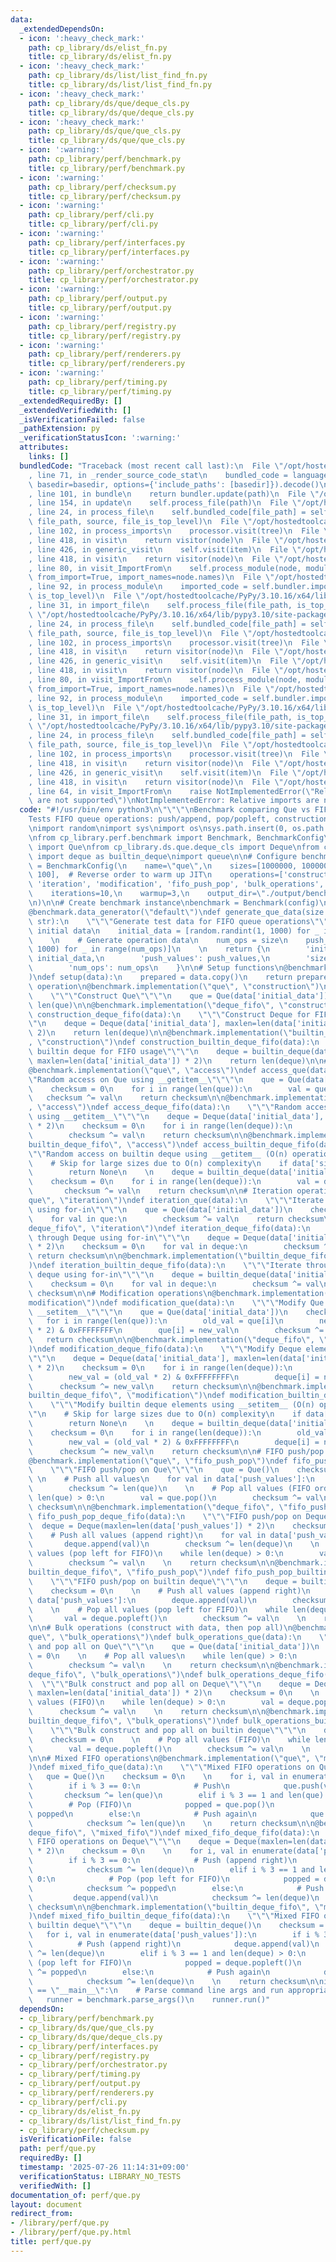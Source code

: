```yaml
---
data:
  _extendedDependsOn:
  - icon: ':heavy_check_mark:'
    path: cp_library/ds/elist_fn.py
    title: cp_library/ds/elist_fn.py
  - icon: ':heavy_check_mark:'
    path: cp_library/ds/list/list_find_fn.py
    title: cp_library/ds/list/list_find_fn.py
  - icon: ':heavy_check_mark:'
    path: cp_library/ds/que/deque_cls.py
    title: cp_library/ds/que/deque_cls.py
  - icon: ':heavy_check_mark:'
    path: cp_library/ds/que/que_cls.py
    title: cp_library/ds/que/que_cls.py
  - icon: ':warning:'
    path: cp_library/perf/benchmark.py
    title: cp_library/perf/benchmark.py
  - icon: ':warning:'
    path: cp_library/perf/checksum.py
    title: cp_library/perf/checksum.py
  - icon: ':warning:'
    path: cp_library/perf/cli.py
    title: cp_library/perf/cli.py
  - icon: ':warning:'
    path: cp_library/perf/interfaces.py
    title: cp_library/perf/interfaces.py
  - icon: ':warning:'
    path: cp_library/perf/orchestrator.py
    title: cp_library/perf/orchestrator.py
  - icon: ':warning:'
    path: cp_library/perf/output.py
    title: cp_library/perf/output.py
  - icon: ':warning:'
    path: cp_library/perf/registry.py
    title: cp_library/perf/registry.py
  - icon: ':warning:'
    path: cp_library/perf/renderers.py
    title: cp_library/perf/renderers.py
  - icon: ':warning:'
    path: cp_library/perf/timing.py
    title: cp_library/perf/timing.py
  _extendedRequiredBy: []
  _extendedVerifiedWith: []
  _isVerificationFailed: false
  _pathExtension: py
  _verificationStatusIcon: ':warning:'
  attributes:
    links: []
  bundledCode: "Traceback (most recent call last):\n  File \"/opt/hostedtoolcache/PyPy/3.10.16/x64/lib/pypy3.10/site-packages/onlinejudge_verify/documentation/build.py\"\
    , line 71, in _render_source_code_stat\n    bundled_code = language.bundle(stat.path,\
    \ basedir=basedir, options={'include_paths': [basedir]}).decode()\n  File \"/opt/hostedtoolcache/PyPy/3.10.16/x64/lib/pypy3.10/site-packages/onlinejudge_verify/languages/python.py\"\
    , line 101, in bundle\n    return bundler.update(path)\n  File \"/opt/hostedtoolcache/PyPy/3.10.16/x64/lib/pypy3.10/site-packages/onlinejudge_verify/languages/python_bundle.py\"\
    , line 154, in update\n    self.process_file(path)\n  File \"/opt/hostedtoolcache/PyPy/3.10.16/x64/lib/pypy3.10/site-packages/onlinejudge_verify/languages/python_bundle.py\"\
    , line 24, in process_file\n    self.bundled_code[file_path] = self.process_imports(tree,\
    \ file_path, source, file_is_top_level)\n  File \"/opt/hostedtoolcache/PyPy/3.10.16/x64/lib/pypy3.10/site-packages/onlinejudge_verify/languages/python_bundle.py\"\
    , line 102, in process_imports\n    processor.visit(tree)\n  File \"/opt/hostedtoolcache/PyPy/3.10.16/x64/lib/pypy3.10/ast.py\"\
    , line 418, in visit\n    return visitor(node)\n  File \"/opt/hostedtoolcache/PyPy/3.10.16/x64/lib/pypy3.10/ast.py\"\
    , line 426, in generic_visit\n    self.visit(item)\n  File \"/opt/hostedtoolcache/PyPy/3.10.16/x64/lib/pypy3.10/ast.py\"\
    , line 418, in visit\n    return visitor(node)\n  File \"/opt/hostedtoolcache/PyPy/3.10.16/x64/lib/pypy3.10/site-packages/onlinejudge_verify/languages/python_bundle.py\"\
    , line 80, in visit_ImportFrom\n    self.process_module(node, module_path, file_is_top_level,\
    \ from_import=True, import_names=node.names)\n  File \"/opt/hostedtoolcache/PyPy/3.10.16/x64/lib/pypy3.10/site-packages/onlinejudge_verify/languages/python_bundle.py\"\
    , line 92, in process_module\n    imported_code = self.bundler.import_file(module_path,\
    \ is_top_level)\n  File \"/opt/hostedtoolcache/PyPy/3.10.16/x64/lib/pypy3.10/site-packages/onlinejudge_verify/languages/python_bundle.py\"\
    , line 31, in import_file\n    self.process_file(file_path, is_top_level)\n  File\
    \ \"/opt/hostedtoolcache/PyPy/3.10.16/x64/lib/pypy3.10/site-packages/onlinejudge_verify/languages/python_bundle.py\"\
    , line 24, in process_file\n    self.bundled_code[file_path] = self.process_imports(tree,\
    \ file_path, source, file_is_top_level)\n  File \"/opt/hostedtoolcache/PyPy/3.10.16/x64/lib/pypy3.10/site-packages/onlinejudge_verify/languages/python_bundle.py\"\
    , line 102, in process_imports\n    processor.visit(tree)\n  File \"/opt/hostedtoolcache/PyPy/3.10.16/x64/lib/pypy3.10/ast.py\"\
    , line 418, in visit\n    return visitor(node)\n  File \"/opt/hostedtoolcache/PyPy/3.10.16/x64/lib/pypy3.10/ast.py\"\
    , line 426, in generic_visit\n    self.visit(item)\n  File \"/opt/hostedtoolcache/PyPy/3.10.16/x64/lib/pypy3.10/ast.py\"\
    , line 418, in visit\n    return visitor(node)\n  File \"/opt/hostedtoolcache/PyPy/3.10.16/x64/lib/pypy3.10/site-packages/onlinejudge_verify/languages/python_bundle.py\"\
    , line 80, in visit_ImportFrom\n    self.process_module(node, module_path, file_is_top_level,\
    \ from_import=True, import_names=node.names)\n  File \"/opt/hostedtoolcache/PyPy/3.10.16/x64/lib/pypy3.10/site-packages/onlinejudge_verify/languages/python_bundle.py\"\
    , line 92, in process_module\n    imported_code = self.bundler.import_file(module_path,\
    \ is_top_level)\n  File \"/opt/hostedtoolcache/PyPy/3.10.16/x64/lib/pypy3.10/site-packages/onlinejudge_verify/languages/python_bundle.py\"\
    , line 31, in import_file\n    self.process_file(file_path, is_top_level)\n  File\
    \ \"/opt/hostedtoolcache/PyPy/3.10.16/x64/lib/pypy3.10/site-packages/onlinejudge_verify/languages/python_bundle.py\"\
    , line 24, in process_file\n    self.bundled_code[file_path] = self.process_imports(tree,\
    \ file_path, source, file_is_top_level)\n  File \"/opt/hostedtoolcache/PyPy/3.10.16/x64/lib/pypy3.10/site-packages/onlinejudge_verify/languages/python_bundle.py\"\
    , line 102, in process_imports\n    processor.visit(tree)\n  File \"/opt/hostedtoolcache/PyPy/3.10.16/x64/lib/pypy3.10/ast.py\"\
    , line 418, in visit\n    return visitor(node)\n  File \"/opt/hostedtoolcache/PyPy/3.10.16/x64/lib/pypy3.10/ast.py\"\
    , line 426, in generic_visit\n    self.visit(item)\n  File \"/opt/hostedtoolcache/PyPy/3.10.16/x64/lib/pypy3.10/ast.py\"\
    , line 418, in visit\n    return visitor(node)\n  File \"/opt/hostedtoolcache/PyPy/3.10.16/x64/lib/pypy3.10/site-packages/onlinejudge_verify/languages/python_bundle.py\"\
    , line 64, in visit_ImportFrom\n    raise NotImplementedError(\"Relative imports\
    \ are not supported\")\nNotImplementedError: Relative imports are not supported\n"
  code: "#!/usr/bin/env python3\n\"\"\"\nBenchmark comparing Que vs FIFO queue alternatives.\n\
    Tests FIFO queue operations: push/append, pop/popleft, construction.\n\"\"\"\n\
    \nimport random\nimport sys\nimport os\nsys.path.insert(0, os.path.dirname(os.path.dirname(os.path.abspath(__file__))))\n\
    \nfrom cp_library.perf.benchmark import Benchmark, BenchmarkConfig\nfrom cp_library.ds.que.que_cls\
    \ import Que\nfrom cp_library.ds.que.deque_cls import Deque\nfrom collections\
    \ import deque as builtin_deque\nimport queue\n\n# Configure benchmark\nconfig\
    \ = BenchmarkConfig(\n    name=\"que\",\n    sizes=[1000000, 100000, 10000, 1000,\
    \ 100],  # Reverse order to warm up JIT\n    operations=['construction', 'access',\
    \ 'iteration', 'modification', 'fifo_push_pop', 'bulk_operations', 'mixed_fifo'],\n\
    \    iterations=10,\n    warmup=3,\n    output_dir=\"./output/benchmark_results/que\"\
    \n)\n\n# Create benchmark instance\nbenchmark = Benchmark(config)\n\n# Data generator\n\
    @benchmark.data_generator(\"default\")\ndef generate_que_data(size: int, operation:\
    \ str):\n    \"\"\"Generate test data for FIFO queue operations\"\"\"\n    # Generate\
    \ initial data\n    initial_data = [random.randint(1, 1000) for _ in range(size)]\n\
    \    \n    # Generate operation data\n    num_ops = size\n    push_values = [random.randint(1,\
    \ 1000) for _ in range(num_ops)]\n    \n    return {\n        'initial_data':\
    \ initial_data,\n        'push_values': push_values,\n        'size': size,\n\
    \        'num_ops': num_ops\n    }\n\n# Setup functions\n@benchmark.setup(\"default\"\
    )\ndef setup(data):\n    prepared = data.copy()\n    return prepared\n\n# Construction\
    \ operation\n@benchmark.implementation(\"que\", \"construction\")\ndef construction_que(data):\n\
    \    \"\"\"Construct Que\"\"\"\n    que = Que(data['initial_data'])\n    return\
    \ len(que)\n\n@benchmark.implementation(\"deque_fifo\", \"construction\")\ndef\
    \ construction_deque_fifo(data):\n    \"\"\"Construct Deque for FIFO usage\"\"\
    \"\n    deque = Deque(data['initial_data'], maxlen=len(data['initial_data']) *\
    \ 2)\n    return len(deque)\n\n@benchmark.implementation(\"builtin_deque_fifo\"\
    , \"construction\")\ndef construction_builtin_deque_fifo(data):\n    \"\"\"Construct\
    \ builtin deque for FIFO usage\"\"\"\n    deque = builtin_deque(data['initial_data'],\
    \ maxlen=len(data['initial_data']) * 2)\n    return len(deque)\n\n# Access operations\n\
    @benchmark.implementation(\"que\", \"access\")\ndef access_que(data):\n    \"\"\
    \"Random access on Que using __getitem__\"\"\"\n    que = Que(data['initial_data'])\n\
    \    checksum = 0\n    for i in range(len(que)):\n        val = que[i]\n     \
    \   checksum ^= val\n    return checksum\n\n@benchmark.implementation(\"deque_fifo\"\
    , \"access\")\ndef access_deque_fifo(data):\n    \"\"\"Random access on Deque\
    \ using __getitem__\"\"\"\n    deque = Deque(data['initial_data'], maxlen=len(data['initial_data'])\
    \ * 2)\n    checksum = 0\n    for i in range(len(deque)):\n        val = deque[i]\n\
    \        checksum ^= val\n    return checksum\n\n@benchmark.implementation(\"\
    builtin_deque_fifo\", \"access\")\ndef access_builtin_deque_fifo(data):\n    \"\
    \"\"Random access on builtin deque using __getitem__ (O(n) operation)\"\"\"\n\
    \    # Skip for large sizes due to O(n) complexity\n    if data['size'] > 10000:\n\
    \        return None\n    \n    deque = builtin_deque(data['initial_data'])\n\
    \    checksum = 0\n    for i in range(len(deque)):\n        val = deque[i]\n \
    \       checksum ^= val\n    return checksum\n\n# Iteration operations\n@benchmark.implementation(\"\
    que\", \"iteration\")\ndef iteration_que(data):\n    \"\"\"Iterate through Que\
    \ using for-in\"\"\"\n    que = Que(data['initial_data'])\n    checksum = 0\n\
    \    for val in que:\n        checksum ^= val\n    return checksum\n\n@benchmark.implementation(\"\
    deque_fifo\", \"iteration\")\ndef iteration_deque_fifo(data):\n    \"\"\"Iterate\
    \ through Deque using for-in\"\"\"\n    deque = Deque(data['initial_data'], maxlen=len(data['initial_data'])\
    \ * 2)\n    checksum = 0\n    for val in deque:\n        checksum ^= val\n   \
    \ return checksum\n\n@benchmark.implementation(\"builtin_deque_fifo\", \"iteration\"\
    )\ndef iteration_builtin_deque_fifo(data):\n    \"\"\"Iterate through builtin\
    \ deque using for-in\"\"\"\n    deque = builtin_deque(data['initial_data'])\n\
    \    checksum = 0\n    for val in deque:\n        checksum ^= val\n    return\
    \ checksum\n\n# Modification operations\n@benchmark.implementation(\"que\", \"\
    modification\")\ndef modification_que(data):\n    \"\"\"Modify Que elements using\
    \ __setitem__\"\"\"\n    que = Que(data['initial_data'])\n    checksum = 0\n \
    \   for i in range(len(que)):\n        old_val = que[i]\n        new_val = (old_val\
    \ * 2) & 0xFFFFFFFF\n        que[i] = new_val\n        checksum ^= new_val\n \
    \   return checksum\n\n@benchmark.implementation(\"deque_fifo\", \"modification\"\
    )\ndef modification_deque_fifo(data):\n    \"\"\"Modify Deque elements using __setitem__\"\
    \"\"\n    deque = Deque(data['initial_data'], maxlen=len(data['initial_data'])\
    \ * 2)\n    checksum = 0\n    for i in range(len(deque)):\n        old_val = deque[i]\n\
    \        new_val = (old_val * 2) & 0xFFFFFFFF\n        deque[i] = new_val\n  \
    \      checksum ^= new_val\n    return checksum\n\n@benchmark.implementation(\"\
    builtin_deque_fifo\", \"modification\")\ndef modification_builtin_deque_fifo(data):\n\
    \    \"\"\"Modify builtin deque elements using __setitem__ (O(n) operation)\"\"\
    \"\n    # Skip for large sizes due to O(n) complexity\n    if data['size'] > 10000:\n\
    \        return None\n    \n    deque = builtin_deque(data['initial_data'])\n\
    \    checksum = 0\n    for i in range(len(deque)):\n        old_val = deque[i]\n\
    \        new_val = (old_val * 2) & 0xFFFFFFFF\n        deque[i] = new_val\n  \
    \      checksum ^= new_val\n    return checksum\n\n# FIFO push/pop operations\n\
    @benchmark.implementation(\"que\", \"fifo_push_pop\")\ndef fifo_push_pop_que(data):\n\
    \    \"\"\"FIFO push/pop on Que\"\"\"\n    que = Que()\n    checksum = 0\n   \
    \ \n    # Push all values\n    for val in data['push_values']:\n        que.push(val)\n\
    \        checksum ^= len(que)\n    \n    # Pop all values (FIFO order)\n    while\
    \ len(que) > 0:\n        val = que.pop()\n        checksum ^= val\n    \n    return\
    \ checksum\n\n@benchmark.implementation(\"deque_fifo\", \"fifo_push_pop\")\ndef\
    \ fifo_push_pop_deque_fifo(data):\n    \"\"\"FIFO push/pop on Deque\"\"\"\n  \
    \  deque = Deque(maxlen=len(data['push_values']) * 2)\n    checksum = 0\n    \n\
    \    # Push all values (append right)\n    for val in data['push_values']:\n \
    \       deque.append(val)\n        checksum ^= len(deque)\n    \n    # Pop all\
    \ values (pop left for FIFO)\n    while len(deque) > 0:\n        val = deque.popleft()\n\
    \        checksum ^= val\n    \n    return checksum\n\n@benchmark.implementation(\"\
    builtin_deque_fifo\", \"fifo_push_pop\")\ndef fifo_push_pop_builtin_deque_fifo(data):\n\
    \    \"\"\"FIFO push/pop on builtin deque\"\"\"\n    deque = builtin_deque()\n\
    \    checksum = 0\n    \n    # Push all values (append right)\n    for val in\
    \ data['push_values']:\n        deque.append(val)\n        checksum ^= len(deque)\n\
    \    \n    # Pop all values (pop left for FIFO)\n    while len(deque) > 0:\n \
    \       val = deque.popleft()\n        checksum ^= val\n    \n    return checksum\n\
    \n\n# Bulk operations (construct with data, then pop all)\n@benchmark.implementation(\"\
    que\", \"bulk_operations\")\ndef bulk_operations_que(data):\n    \"\"\"Bulk construct\
    \ and pop all on Que\"\"\"\n    que = Que(data['initial_data'])\n    checksum\
    \ = 0\n    \n    # Pop all values\n    while len(que) > 0:\n        val = que.pop()\n\
    \        checksum ^= val\n    \n    return checksum\n\n@benchmark.implementation(\"\
    deque_fifo\", \"bulk_operations\")\ndef bulk_operations_deque_fifo(data):\n  \
    \  \"\"\"Bulk construct and pop all on Deque\"\"\"\n    deque = Deque(data['initial_data'],\
    \ maxlen=len(data['initial_data']) * 2)\n    checksum = 0\n    \n    # Pop all\
    \ values (FIFO)\n    while len(deque) > 0:\n        val = deque.popleft()\n  \
    \      checksum ^= val\n    \n    return checksum\n\n@benchmark.implementation(\"\
    builtin_deque_fifo\", \"bulk_operations\")\ndef bulk_operations_builtin_deque_fifo(data):\n\
    \    \"\"\"Bulk construct and pop all on builtin deque\"\"\"\n    deque = builtin_deque(data['initial_data'])\n\
    \    checksum = 0\n    \n    # Pop all values (FIFO)\n    while len(deque) > 0:\n\
    \        val = deque.popleft()\n        checksum ^= val\n    \n    return checksum\n\
    \n\n# Mixed FIFO operations\n@benchmark.implementation(\"que\", \"mixed_fifo\"\
    )\ndef mixed_fifo_que(data):\n    \"\"\"Mixed FIFO operations on Que\"\"\"\n \
    \   que = Que()\n    checksum = 0\n    \n    for i, val in enumerate(data['push_values']):\n\
    \        if i % 3 == 0:\n            # Push\n            que.push(val)\n     \
    \       checksum ^= len(que)\n        elif i % 3 == 1 and len(que) > 0:\n    \
    \        # Pop (FIFO)\n            popped = que.pop()\n            checksum ^=\
    \ popped\n        else:\n            # Push again\n            que.push(val)\n\
    \            checksum ^= len(que)\n    \n    return checksum\n\n@benchmark.implementation(\"\
    deque_fifo\", \"mixed_fifo\")\ndef mixed_fifo_deque_fifo(data):\n    \"\"\"Mixed\
    \ FIFO operations on Deque\"\"\"\n    deque = Deque(maxlen=len(data['push_values'])\
    \ * 2)\n    checksum = 0\n    \n    for i, val in enumerate(data['push_values']):\n\
    \        if i % 3 == 0:\n            # Push (append right)\n            deque.append(val)\n\
    \            checksum ^= len(deque)\n        elif i % 3 == 1 and len(deque) >\
    \ 0:\n            # Pop (pop left for FIFO)\n            popped = deque.popleft()\n\
    \            checksum ^= popped\n        else:\n            # Push again\n   \
    \         deque.append(val)\n            checksum ^= len(deque)\n    \n    return\
    \ checksum\n\n@benchmark.implementation(\"builtin_deque_fifo\", \"mixed_fifo\"\
    )\ndef mixed_fifo_builtin_deque_fifo(data):\n    \"\"\"Mixed FIFO operations on\
    \ builtin deque\"\"\"\n    deque = builtin_deque()\n    checksum = 0\n    \n \
    \   for i, val in enumerate(data['push_values']):\n        if i % 3 == 0:\n  \
    \          # Push (append right)\n            deque.append(val)\n            checksum\
    \ ^= len(deque)\n        elif i % 3 == 1 and len(deque) > 0:\n            # Pop\
    \ (pop left for FIFO)\n            popped = deque.popleft()\n            checksum\
    \ ^= popped\n        else:\n            # Push again\n            deque.append(val)\n\
    \            checksum ^= len(deque)\n    \n    return checksum\n\nif __name__\
    \ == \"__main__\":\n    # Parse command line args and run appropriate mode\n \
    \   runner = benchmark.parse_args()\n    runner.run()"
  dependsOn:
  - cp_library/perf/benchmark.py
  - cp_library/ds/que/que_cls.py
  - cp_library/ds/que/deque_cls.py
  - cp_library/perf/interfaces.py
  - cp_library/perf/registry.py
  - cp_library/perf/orchestrator.py
  - cp_library/perf/timing.py
  - cp_library/perf/output.py
  - cp_library/perf/renderers.py
  - cp_library/perf/cli.py
  - cp_library/ds/elist_fn.py
  - cp_library/ds/list/list_find_fn.py
  - cp_library/perf/checksum.py
  isVerificationFile: false
  path: perf/que.py
  requiredBy: []
  timestamp: '2025-07-26 11:14:31+09:00'
  verificationStatus: LIBRARY_NO_TESTS
  verifiedWith: []
documentation_of: perf/que.py
layout: document
redirect_from:
- /library/perf/que.py
- /library/perf/que.py.html
title: perf/que.py
---
```

